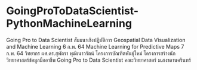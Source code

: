 # GoingProToDataScientist-PythonMachineLearning
Going Pro to Data Scientist
สัมมนาเชิงปฏิบัติการ 
Geospatial Data Visualization and Machine Learning 6 ก.พ. 64 
Machine Learning for Predictive Maps 7 ก.พ. 64
วิทยากร ผศ.ดร.สุพัตรา พุฒิเนาวรัตน์
โครงการบัณฑิตพันธุ์ใหม่  โครงการสร้างนักวิทยาศาสตร์ข้อมูลมืออาชีพ Going Pro to Data Scientist คณะวิทยาศาสตร์ ม.สงขลานครินทร์

